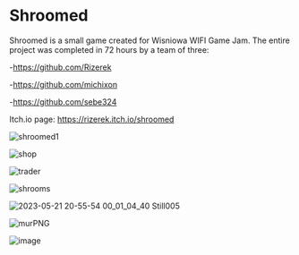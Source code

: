 # Shroomed
Shroomed is a small game created for Wisniowa WIFI Game Jam. The entire project was completed in 72 hours by a team of three: 

-https://github.com/Rizerek

-https://github.com/michixon

-https://github.com/sebe324

Itch.io page: https://rizerek.itch.io/shroomed


![shroomed1](https://github.com/Rizerek/Shroomed/assets/91278157/a3c09137-7072-4b39-8842-110f0476e6bd)

![shop](https://github.com/Rizerek/Shroomed/assets/91278157/4c386cb1-d8ef-461c-8a3c-b7772bd7d640)

![trader](https://github.com/Rizerek/Shroomed/assets/91278157/ad811f4a-3f87-43f7-9b5c-3a33695244d4)

![shrooms](https://github.com/Rizerek/Shroomed/assets/91278157/333c1d47-3454-406b-a313-2dfb862424d2)

![2023-05-21 20-55-54 00_01_04_40 Still005](https://github.com/Rizerek/Shroomed/assets/91278157/63a3bd45-b3d6-4d06-8b8b-d414b41ec7e8)

![murPNG](https://github.com/Rizerek/Shroomed/assets/91278157/4eecb743-f2f2-464d-bae8-d669faaf5f8c)


![image](https://github.com/Rizerek/Shroomed/assets/91278157/c8c59ee5-4b36-4b5e-9391-defc50669a91)

